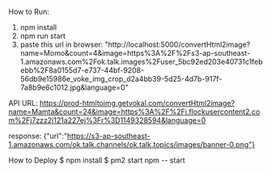 How to Run:

1. npm install
2. npm run start
3. paste this url in browser: "http://localhost:5000/convertHtml2image?name=Momo&count=4&image=https%3A%2F%2Fs3-ap-southeast-1.amazonaws.com%2Fok.talk.images%2Fuser_5bc92ed203e40731c1febebb%2F8a0155d7-e737-44bf-9208-56db9e15986e_voke_img_crop_d2a4bb39-5d25-4d7b-917f-7a8b9e6c1012.jpg&language=0"

API URL: https://prod-htmltoimg.getvokal.com/convertHtml2image?name=Mamta&count=24&image=https%3A%2F%2Fi.flockusercontent2.com%2Fj7zzz2j121a227ej%3Fr%3D1149328594&language=0

response: {"url":"https://s3-ap-southeast-1.amazonaws.com/ok.talk.channels/ok.talk.topics/images/banner-0.png"}


How to Deploy
$ npm install
$ pm2 start npm -- start

